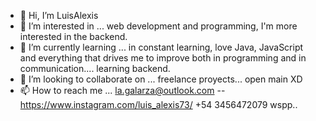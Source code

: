 - 👋 Hi, I’m LuisAlexis
- 👀 I’m interested in ... web development and programming, I'm more interested in the backend.
- 🌱 I’m currently learning ... in constant learning, love Java, JavaScript and everything that drives me to improve both in programming and in communication.... learning backend.
- 💞️ I’m looking to collaborate on ... freelance proyects... open main XD
- 📫 How to reach me ...  la.galarza@outlook.com --  https://www.instagram.com/luis_alexis73/ +54 3456472079 wspp..


<!---
LuisAlexis73/LuisAlexis73 is a ✨ special ✨ repository because its `README.md` (this file) appears on your GitHub profile.
You can click the Preview link to take a look at your changes.
--->
